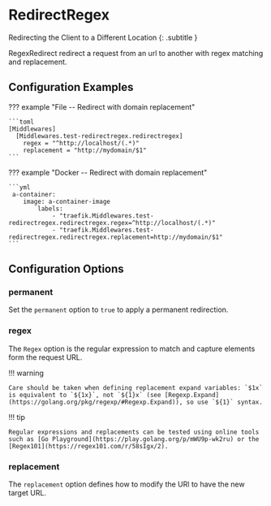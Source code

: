 # RedirectRegex

Redirecting the Client to a Different Location
{: .subtitle }

RegexRedirect redirect a request from an url to another with regex matching and replacement.

## Configuration Examples

??? example "File -- Redirect with domain replacement"

    ```toml
    [Middlewares]
      [Middlewares.test-redirectregex.redirectregex]
        regex = "^http://localhost/(.*)"
        replacement = "http://mydomain/$1"
    ```

??? example "Docker -- Redirect with domain replacement"

    ```yml
     a-container:
        image: a-container-image 
            labels:
                - "traefik.Middlewares.test-redirectregex.redirectregex.regex=^http://localhost/(.*)"
                - "traefik.Middlewares.test-redirectregex.redirectregex.replacement=http://mydomain/$1"
    ```

## Configuration Options

### permanent

Set the `permanent` option to `true` to apply a permanent redirection.

### regex

The `Regex` option is the regular expression to match and capture elements form the request URL.

!!! warning

    Care should be taken when defining replacement expand variables: `$1x` is equivalent to `${1x}`, not `${1}x` (see [Regexp.Expand](https://golang.org/pkg/regexp/#Regexp.Expand)), so use `${1}` syntax.

!!! tip

    Regular expressions and replacements can be tested using online tools such as [Go Playground](https://play.golang.org/p/mWU9p-wk2ru) or the [Regex101](https://regex101.com/r/58sIgx/2).
    
### replacement

The `replacement` option defines how to modify the URl to have the new target URL.
 